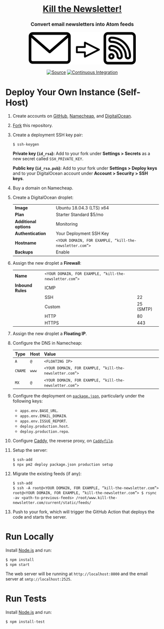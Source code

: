 <h1 align="center"><a href="https://www.kill-the-newsletter.com">Kill the Newsletter!</a></h1>
<h3 align="center">Convert email newsletters into Atom feeds</h3>
<p align="center"><img alt="Convert email newsletters into Atom feeds" src="static/logo.svg"></p>
<p align="center">
<a href="https://github.com/leafac/www.kill-the-newsletter.com"><img alt="Source" src="https://img.shields.io/badge/Source---"></a>
<a href="https://github.com/leafac/www.kill-the-newsletter.com/actions"><img alt="Continuous Integration" src="https://github.com/leafac/www.kill-the-newsletter.com/workflows/.github/workflows/main.yml/badge.svg"></a>
</p>

# Deploy Your Own Instance (Self-Host)

1. Create accounts on [GitHub](https://github.com), [Namecheap](https://www.namecheap.com), and [DigitalOcean](https://www.digitalocean.com).

2. [Fork](https://github.com/leafac/www.kill-the-newsletter.com/fork) this repository.

3. Create a deployment SSH key pair:

   ```console
   $ ssh-keygen
   ```

   **Private key (`id_rsa`):** Add to your fork under **Settings > Secrets** as a new secret called `SSH_PRIVATE_KEY`.

   **Public key (`id_rsa.pub`):** Add to your fork under **Settings > Deploy keys** and to your DigitalOcean account under **Account > Security > SSH keys**.

4. Buy a domain on Namecheap.

5. Create a DigitalOcean droplet:

   |                        |                                                         |
   | ---------------------- | ------------------------------------------------------- |
   | **Image**              | Ubuntu 18.04.3 (LTS) x64                                |
   | **Plan**               | Starter Standard \$5/mo                                 |
   | **Additional options** | Monitoring                                              |
   | **Authentication**     | Your Deployment SSH Key                                 |
   | **Hostname**           | `<YOUR DOMAIN, FOR EXAMPLE, “kill-the-newsletter.com”>` |
   | **Backups**            | Enable                                                  |

6. Assign the new droplet a **Firewall**:

   |                   |                                                         |           |
   | ----------------- | ------------------------------------------------------- | --------- |
   | **Name**          | `<YOUR DOMAIN, FOR EXAMPLE, “kill-the-newsletter.com”>` |           |
   | **Inbound Rules** | ICMP                                                    |           |
   |                   | SSH                                                     | 22        |
   |                   | Custom                                                  | 25 (SMTP) |
   |                   | HTTP                                                    | 80        |
   |                   | HTTPS                                                   | 443       |

7. Assign the new droplet a **Floating IP**.

8. Configure the DNS in Namecheap:

   | Type    | Host  | Value                                                   |
   | ------- | ----- | ------------------------------------------------------- |
   | `A`     | `@`   | `<FLOATING IP>`                                         |
   | `CNAME` | `www` | `<YOUR DOMAIN, FOR EXAMPLE, “kill-the-newsletter.com”>` |
   | `MX`    | `@`   | `<YOUR DOMAIN, FOR EXAMPLE, “kill-the-newsletter.com”>` |

9. Configure the deployment on [`package.json`](package.json), particularly under the following keys:

   - `apps.env.BASE_URL`.
   - `apps.env.EMAIL_DOMAIN`.
   - `apps.env.ISSUE_REPORT`.
   - `deploy.production.host`.
   - `deploy.production.repo`.

10. Configure [Caddy](https://caddyserver.com), the reverse proxy, on [`Caddyfile`](Caddyfile).

11. Setup the server:

    ```console
    $ ssh-add
    $ npx pm2 deploy package.json production setup
    ```

12. Migrate the existing feeds (if any):

    ```console
    $ ssh-add
    $ ssh -A root@<YOUR DOMAIN, FOR EXAMPLE, “kill-the-newsletter.com”>
    root@<YOUR DOMAIN, FOR EXAMPLE, “kill-the-newsletter.com”> $ rsync -av <path-to-previous-feeds> /root/www.kill-the-newsletter.com/current/static/feeds/
    ```

13. Push to your fork, which will trigger the GitHub Action that deploys the code and starts the server.

# Run Locally

Install [Node.js](https://nodejs.org/) and run:

```console
$ npm install
$ npm start
```

The web server will be running at `http://localhost:8000` and the email server at `smtp://localhost:2525`.

# Run Tests

Install [Node.js](https://nodejs.org/) and run:

```console
$ npm install-test
```
